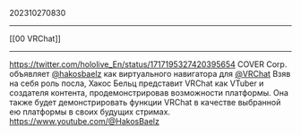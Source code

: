 202310270830
***
[[00 VRChat]]
***
https://twitter.com/hololive_En/status/1717195327420395654
COVER Corp. объявляет [@hakosbaelz](https://twitter.com/hakosbaelz) как виртуального навигатора для [@VRChat](https://twitter.com/VRChat)
Взяв на себя роль посла, Хакос Бельц представит VRChat как VTuber и создателя контента, продемонстрировав возможности платформы. Она также будет демонстрировать функции VRChat в качестве выбранной ею платформы в своих будущих стримах.
https://www.youtube.com/@HakosBaelz